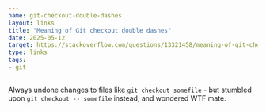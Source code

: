 ```yaml
---
name: git-checkout-double-dashes
layout: links
title: "Meaning of Git checkout double dashes"
date: 2025-05-12
target: https://stackoverflow.com/questions/13321458/meaning-of-git-checkout-double-dashes/13321491#13321491
type: links
tags:
- git
---
```


Always undone changes to files like `git checkout somefile` - but stumbled upon `git checkout -- somefile` instead, and wondered WTF mate.
